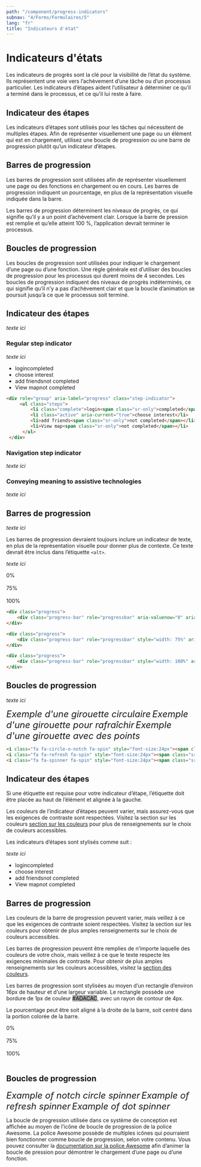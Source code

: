 ```yaml
---
path: "/component/progress-indicators"
subnav: "4/Forms/Formulaires/5"
lang: "fr"
title: "Indicateurs d'état"
---
```


<helmet>
    <title> Indicateurs d'état - Aurora Design System </title>
    <meta name="viewport" content="width=device-width, initial-scale=1">
    <link rel="stylesheet" href="https://cdnjs.cloudflare.com/ajax/libs/font-awesome/4.7.0/css/font-awesome.min.css">
</helmet>

# Indicateurs d'états

Les indicateurs de progrès sont la clé pour la visibilité de l’état du système. Ils représentent une voie vers l’achèvement d’une tâche ou d’un processus particulier. Les indicateurs d’étapes aident l’utilisateur à déterminer ce qu’il a terminé dans le processus, et ce qu’il lui reste à faire.

## Indicateur des étapes

Les indicateurs d’étapes sont utilisés pour les tâches qui nécessitent de multiples étapes. Afin de représenter visuellement une page ou un élément qui est en chargement, utilisez une boucle de progression ou une barre de progression plutôt qu’un indicateur d’étapes.

## Barres de progression

Les barres de progression sont utilisées afin de représenter visuellement une page ou des fonctions en chargement ou en cours. Les barres de progression indiquent un pourcentage, en plus de la représentation visuelle indiquée dans la barre.

Les barres de progression déterminent les niveaux de progrès, ce qui signifie qu’il y a un point d’achèvement clair. Lorsque la barre de pression est remplie et qu’elle atteint 100 %, l’application devrait terminer le processus.

## Boucles de progression

Les boucles de progression sont utilisées pour indiquer le chargement d’une page ou d’une fonction. Une règle générale est d’utiliser des boucles de progression pour les processus qui durent moins de 4 secondes. Les boucles de progression indiquent des niveaux de progrès indéterminés, ce qui signifie qu’il n’y a pas d’achèvement clair et que la boucle d’animation se poursuit jusqu’à ce que le processus soit terminé.

<documentationtabs remove="react">
    <doctabpanel type="html">

## Indicateur des étapes 

*texte ici*

### Regular step indicator

*texte ici*

<div role="group" aria-label="progress" class="step-indicator">
     <ul class="steps">
         <li class="complete">login<span class="sr-only">completed</span></li>
         <li class="active" aria-current="true">choose interest</li>
         <li>add friends<span class="sr-only">not completed</span></li>
         <li>View map<span class="sr-only">not completed</span></li>
      </ul>
 </div>

```html
<div role="group" aria-label="progress" class="step-indicator">
     <ul class="steps">
         <li class="complete">login<span class="sr-only">completed</span></li>
         <li class="active" aria-current="true">choose interest</li>
         <li>add friends<span class="sr-only">not completed</span></li>
         <li>View map<span class="sr-only">not completed</span></li>
      </ul>
 </div>
```

### Navigation step indicator

*texte ici*

### Conveying meaning to assistive technologies

*texte ici*

## Barres de progression

*texte ici*

Les barres de progression devraient toujours inclure un indicateur de texte, en plus de la représentation visuelle pour donner plus de contexte. Ce texte devrait être inclus dans l’étiquette `<alt>`.

*texte ici*
          
<div class="progress">
  <div class="progress-bar" role="progressbar" aria-valuenow="0" aria-valuemin="0" aria-valuemax="100">0%</div>
</div>

<br>

<div class="progress">
  <div class="progress-bar" role="progressbar" style="width: 75%" aria-valuenow="75" aria-valuemin="0" aria-valuemax="100">75%</div>
</div>

<br>

<div class="progress">
  <div class="progress-bar" role="progressbar" style="width: 100%" aria-valuenow="100" aria-valuemin="0" aria-valuemax="100">100%</div>
</div>

```html
<div class="progress">
    <div class="progress-bar" role="progressbar" aria-valuenow="0" aria-valuemin="0" aria-valuemax="100">0%</div>
</div>

<div class="progress">
    <div class="progress-bar" role="progressbar" style="width: 75%" aria-valuenow="75" aria-valuemin="0" aria-valuemax="100">75%</div>
</div>

<div class="progress">
    <div class="progress-bar" role="progressbar" style="width: 100%" aria-valuenow="100" aria-valuemin="0" aria-valuemax="100">100%</div>
</div>
```

## Boucles de progression

*texte ici*

<i class="fa fa-circle-o-notch fa-spin" style="font-size:24px"><span class="sr-only">Exemple d'une girouette circulaire</span></i>
<i class="fa fa-refresh fa-spin" style="font-size:24px"><span class="sr-only">Exemple d'une girouette pour rafraîchir</span></i>
<i class="fa fa-spinner fa-spin" style="font-size:24px"><span class="sr-only">Exemple d'une girouette avec des points</span></i>

```html
<i class="fa fa-circle-o-notch fa-spin" style="font-size:24px"><span class="sr-only">Exemple d'une girouette circulaire</span></i>
<i class="fa fa-refresh fa-spin" style="font-size:24px"><span class="sr-only">Exemple d'une girouette pour rafraîchir</span></i>
<i class="fa fa-spinner fa-spin" style="font-size:24px"><span class="sr-only">Exemple d'une girouette avec des points</span></i>
```

</doctabpanel>
    <doctabpanel type="design">
          

## Indicateur des étapes

Si une étiquette est requise pour votre indicateur d’étape, l’étiquette doit être placée au haut de l’élément et alignée à la gauche.

Les couleurs de l’indicateur d’étapes peuvent varier, mais assurez-vous que les exigences de contraste sont respectées. Visitez la section sur les couleurs [section sur les couleurs](/component/colour) pour plus de renseignements sur le choix de couleurs accessibles.

Les indicateurs d’étapes sont stylisés comme suit : 

*texte ici*

<div role="group" aria-label="progress" class="step-indicator">
     <ul class="steps">
         <li class="complete">login<span class="sr-only">completed</span></li>
         <li class="active" aria-current="true">choose interest</li>
         <li>add friends<span class="sr-only">not completed</span></li>
         <li>View map<span class="sr-only">not completed</span></li>
      </ul>
 </div>

## Barres de progression

Les couleurs de la barre de progression peuvent varier, mais veillez à ce que les exigences de contraste soient respectées. Visitez la section sur les couleurs pour obtenir de plus amples renseignements sur le choix de couleurs accessibles.

Les barres de progression peuvent être remplies de n’importe laquelle des couleurs de votre choix, mais veillez à ce que le texte respecte les exigences minimales de contraste. Pour obtenir de plus amples renseignements sur les couleurs accessibles, visitez la [section des couleurs](/components/colour).

Les barres de progression sont stylisées au moyen d’un rectangle d’environ 16px de hauteur et d’une largeur variable. Le rectangle possède une bordure de 1px de couleur <badge style="background-color: #ADACAC;color:black;">#ADACAC</badge>, avec un rayon de contour de 4px.

Le pourcentage peut être soit aligné à la droite de la barre, soit centré dans la portion colorée de la barre.

<div class="progress">
  <div class="progress-bar" role="progressbar" aria-valuenow="0" aria-valuemin="0" aria-valuemax="100">0%</div>
</div>

<br>

<div class="progress">
  <div class="progress-bar" role="progressbar" style="width: 75%" aria-valuenow="75" aria-valuemin="0" aria-valuemax="100">75%</div>
</div>

<br>

<div class="progress">
  <div class="progress-bar" role="progressbar" style="width: 100%" aria-valuenow="100" aria-valuemin="0" aria-valuemax="100">100%</div>
</div>
<br>

## Boucles de progression

<i class="fa fa-circle-o-notch fa-spin" style="font-size:24px"><span class="sr-only">Example of notch circle spinner</span></i>
<i class="fa fa-refresh fa-spin" style="font-size:24px"><span class="sr-only">Example of refresh spinner</span></i>
<i class="fa fa-spinner fa-spin" style="font-size:24px"><span class="sr-only">Example of dot spinner</span></i>

La boucle de progression utilisée dans ce système de conception est affichée au moyen de l’icône de boucle de progression de la police Awesome. La police Awesome possède de multiples icônes qui pourraient bien fonctionner comme boucle de progression, selon votre contenu. Vous pouvez consulter la [documentation sur la police Awesome](https://fontawesome.com/how-to-use/on-the-web/styling/animating-icons) afin d’animer la boucle de pression pour démontrer le chargement d’une page ou d’une fonction.

</doctabpanel>
    </documentationtabs>


